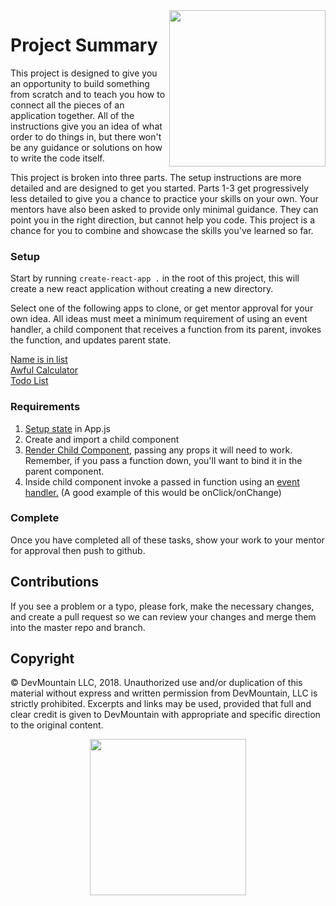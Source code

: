 <img src="https://s3.amazonaws.com/devmountain/readme-logo.png" width="250" align="right">

# Project Summary

This project is designed to give you an opportunity to build something from scratch and to teach you how to connect all the pieces of an application together. All of the instructions give you an idea of what order to do things in, but there won't be any guidance or solutions on how to write the code itself.

This project is broken into three parts. The setup instructions are more detailed and are designed to get you started. Parts 1-3 get progressively less detailed to give you a chance to practice your skills on your own. Your mentors have also been asked to provide only minimal guidance. They can point you in the right direction, but cannot help you code. This project is a chance for you to combine and showcase the skills you've learned so far.

### Setup

Start by running `create-react-app .` in the root of this project, this will create a new react application without creating a new directory.

Select one of the following apps to clone, or get mentor approval for your own idea. All ideas must meet a minimum requirement of using an event handler, a child component that receives a function from its parent, invokes the function, and updates parent state.

[Name is in list](https://wom58kwjp5.codesandbox.io/) </br>
[Awful Calculator](https://2oo6nj0z4j.codesandbox.io/) </br>
[Todo List](https://ko3lk6rp87.codesandbox.io/) </br>

### Requirements

1. [Setup state](https://reactjs.org/docs/state-and-lifecycle.html) in App.js
1. Create and import a child component
1. [Render Child Component,](https://reactjs.org/docs/components-and-props.html) passing any props it will need to work. Remember, if you pass a function down, you'll want to bind it in the parent component.
1. Inside child component invoke a passed in function using an [event handler.](https://reactjs.org/docs/handling-events.html) (A good example of this would be onClick/onChange)

### Complete

Once you have completed all of these tasks, show your work to your mentor for approval then push to github.

## Contributions

If you see a problem or a typo, please fork, make the necessary changes, and create a pull request so we can review your changes and merge them into the master repo and branch.

## Copyright

© DevMountain LLC, 2018. Unauthorized use and/or duplication of this material without express and written permission from DevMountain, LLC is strictly prohibited. Excerpts and links may be used, provided that full and clear credit is given to DevMountain with appropriate and specific direction to the original content.

<p align="center">
<img src="https://s3.amazonaws.com/devmountain/readme-logo.png" width="250">
</p>
